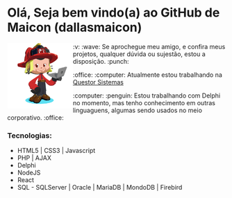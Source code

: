 # Olá, Seja bem vindo(a) ao GitHub de Maicon (dallasmaicon)

<img src="https://github.com/dallasmaicon/dallasmaicon/blob/master/image/dallasmaicon_octocat.png?raw=true" title="Confira o Octocat desenvolvido por dallasmaicon" alt="Confira o Octocat desenvolvido por dallasmaicon" width="30%" align="left" />

<p> :v: :wave: Se aprochegue meu amigo, e confira meus projetos, qualquer dúvida ou sujestão, estou a disposição. :punch: </p>

<p>:office: :computer: Atualmente estou trabalhando na <a href="http://questor.com.br/" target="_blank" title="Questor Sistemas | Empresa onde dallasmaicon trabalha atualmente">Questor Sistemas</a></p>

<p>:computer: :penguin: Estou trabalhando com Delphi no momento, mas tenho conhecimento em outras linguaguens, algumas sendo usados no meio corporativo. :office: </p>

### Tecnologias:
<ul>
  <li>HTML5 | CSS3 | Javascript</li>
  <li>PHP | AJAX</li>
  <li>Delphi</li>
  <li>NodeJS</li>
  <li>React</li>
  <li>SQL - SQLServer | Oracle | MariaDB | MondoDB | Firebird</li>
</ul>

<!--
**dallasmaicon/dallasmaicon** is a ✨ _special_ ✨ repository because its `README.md` (this file) appears on your GitHub profile.

Here are some ideas to get you started:

- 🔭 I’m currently working on ...
- 🌱 I’m currently learning ...
- 👯 I’m looking to collaborate on ...
- 🤔 I’m looking for help with ...
- 💬 Ask me about ...
- 📫 How to reach me: ...
- 😄 Pronouns: ...
- ⚡ Fun fact: ...
-->
